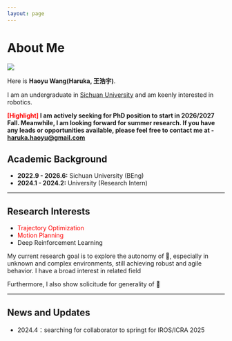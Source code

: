 ```yaml
---
layout: page
---
```


# About Me

<img src="https://roboyu.github.io/haoyu.jpg">

Here is **Haoyu Wang(Haruka, 王浩宇)**.

I am an undergraduate in [Sichuan University](https://en.scu.edu.cn/) and am keenly interested in robotics.


**<font color='red'>[Highlight]</font> I am actively seeking for PhD position to start in 2026/2027 Fall. Meanwhile, I am looking forward for summer research. If you have any leads or opportunities available, please feel free to contact me at - haruka.haoyu@gmail.com**


## Academic Background

- **2022.9 - 2026.6:** Sichuan University (BEng)
- **2024.1 - 2024.2:** University (Research Intern)


---

## Research Interests

- <font color='red'>Trajectory Optimization</font>
- <font color='red'>Motion Planning</font>
- Deep Reinforcement Learning


My current research goal is to explore the autonomy of 🤖, especially in unknown and complex environments, still achieving robust and agile behavior. I have a broad interest in related field
                     
Furthermore, I also show solicitude for generality of 🤖


---

## News and Updates

- 2024.4：searching for collaborator to springt for IROS/ICRA 2025